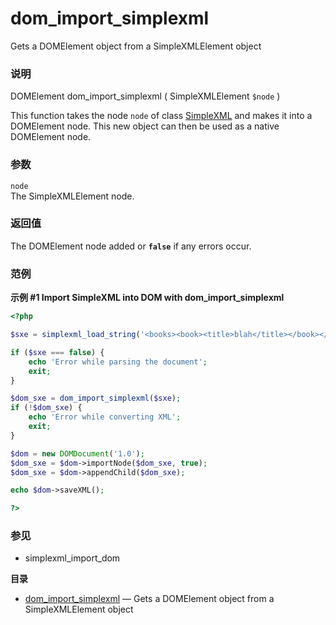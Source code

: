 dom\_import\_simplexml
======================

Gets a <span class="classname">DOMElement</span> object from a <span
class="classname">SimpleXMLElement</span> object

### 说明

<span class="type">DOMElement</span> <span
class="methodname">dom\_import\_simplexml</span> ( <span
class="methodparam"><span class="type">SimpleXMLElement</span>
`$node`</span> )

This function takes the node `node` of class
<a href="/ref/simplexml.html" class="link">SimpleXML</a> and makes it
into a <span class="classname">DOMElement</span> node. This new object
can then be used as a native <span class="classname">DOMElement</span>
node.

### 参数

`node`  
The <span class="classname">SimpleXMLElement</span> node.

### 返回值

The <span class="classname">DOMElement</span> node added or **`false`**
if any errors occur.

### 范例

**示例 \#1 Import SimpleXML into DOM with <span
class="function">dom\_import\_simplexml</span>**

``` php
<?php

$sxe = simplexml_load_string('<books><book><title>blah</title></book></books>');

if ($sxe === false) {
    echo 'Error while parsing the document';
    exit;
}

$dom_sxe = dom_import_simplexml($sxe);
if (!$dom_sxe) {
    echo 'Error while converting XML';
    exit;
}

$dom = new DOMDocument('1.0');
$dom_sxe = $dom->importNode($dom_sxe, true);
$dom_sxe = $dom->appendChild($dom_sxe);

echo $dom->saveXML();

?>
```

### 参见

-   <span class="function">simplexml\_import\_dom</span>

**目录**

-   [dom\_import\_simplexml](/ref/dom.html#dom_import_simplexml) — Gets
    a DOMElement object from a SimpleXMLElement object
